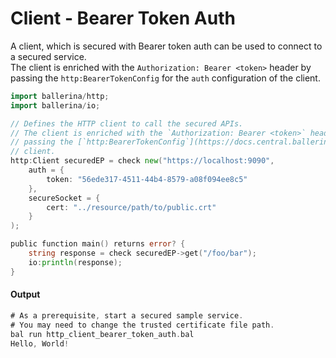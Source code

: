 # Client - Bearer Token Auth

 A client, which is secured with Bearer token auth can be used to connect to
 a secured service.<br/>
 The client is enriched with the `Authorization: Bearer <token>` header by
 passing the `http:BearerTokenConfig` for the `auth` configuration of the
 client.

```go
import ballerina/http;
import ballerina/io;

// Defines the HTTP client to call the secured APIs.
// The client is enriched with the `Authorization: Bearer <token>` header by
// passing the [`http:BearerTokenConfig`](https://docs.central.ballerina.io/ballerina/http/latest/records/BearerTokenConfig) for the `auth` configuration of the
// client.
http:Client securedEP = check new("https://localhost:9090",
    auth = {
        token: "56ede317-4511-44b4-8579-a08f094ee8c5"
    },
    secureSocket = {
        cert: "../resource/path/to/public.crt"
    }
);

public function main() returns error? {
    string response = check securedEP->get("/foo/bar");
    io:println(response);
}
```

#### Output

```go
# As a prerequisite, start a secured sample service.
# You may need to change the trusted certificate file path.
bal run http_client_bearer_token_auth.bal
Hello, World!
```
